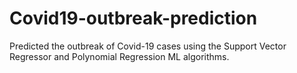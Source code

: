 # Covid19-outbreak-prediction
Predicted the outbreak of Covid-19 cases using the Support Vector Regressor and Polynomial Regression ML algorithms.
